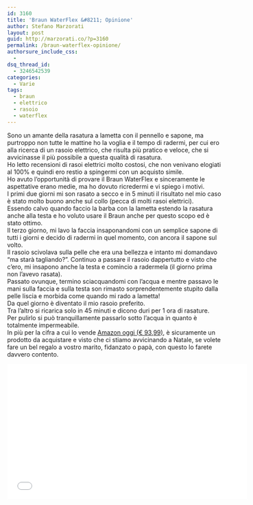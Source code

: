 ```yaml
---
id: 3160
title: 'Braun WaterFlex &#8211; Opinione'
author: Stefano Marzorati
layout: post
guid: http://marzorati.co/?p=3160
permalink: /braun-waterflex-opinione/
authorsure_include_css:
  - 
dsq_thread_id:
  - 3246542539
categories:
  - Varie
tags:
  - braun
  - elettrico
  - rasoio
  - waterflex
---
```

Sono un amante della rasatura a lametta con il pennello e sapone, ma purtroppo non tutte le mattine ho la voglia e il tempo di radermi, per cui ero alla ricerca di un rasoio elettrico, che risulta più pratico e veloce, che si avvicinasse il più possibile a questa qualità di rasatura.  
Ho letto recensioni di rasoi elettrici molto costosi, che non venivano elogiati al 100% e quindi ero restio a spingermi con un acquisto simile.  
Ho avuto l&#8217;opportunità di provare il Braun WaterFlex e sinceramente le aspettative erano medie, ma ho dovuto ricredermi e vi spiego i motivi.  
I primi due giorni mi son rasato a secco e in 5 minuti il risultato nel mio caso è stato molto buono anche sul collo (pecca di molti rasoi elettrici).  
Essendo calvo quando faccio la barba con la lametta estendo la rasatura anche alla testa e ho voluto usare il Braun anche per questo scopo ed è stato ottimo.  
Il terzo giorno, mi lavo la faccia insaponandomi con un semplice sapone di tutti i giorni e decido di radermi in quel momento, con ancora il sapone sul volto.  
Il rasoio scivolava sulla pelle che era una bellezza e intanto mi domandavo &#8220;ma starà tagliando?&#8221;. Continuo a passare il rasoio dappertutto e visto che c&#8217;ero, mi insapono anche la testa e comincio a radermela (il giorno prima non l&#8217;avevo rasata).  
Passato ovunque, termino sciacquandomi con l&#8217;acqua e mentre passavo le mani sulla faccia e sulla testa son rimasto sorprendentemente stupito dalla pelle liscia e morbida come quando mi rado a lametta!  
Da quel giorno è diventato il mio rasoio preferito.  
Tra l&#8217;altro si ricarica solo in 45 minuti e dicono duri per 1 ora di rasature.  
Per pulirlo si può tranquillamente passarlo sotto l&#8217;acqua in quanto è totalmente impermeabile.  
In più per la cifra a cui lo vende <a href="http://www.amazon.it/Braun-Waterflex-WaterFlex-WF2s/dp/B00KG66OZI/ref=sr_1_1?ie=UTF8&#038;qid=1411549420&#038;sr=8-1&#038;keywords=braun+waterflex" title="Braun WaterFlex" target="_blank">Amazon oggi (€ 93,99)</a>, è sicuramente un prodotto da acquistare e visto che ci stiamo avvicinando a Natale, se volete fare un bel regalo a vostro marito, fidanzato o papà, con questo lo farete davvero contento.

<div class="video-responsive">
    <iframe width="560" height="315" src="//www.youtube.com/embed/m5ShSO-5HSU" frameborder="0" allowfullscreen></iframe>
</div>
